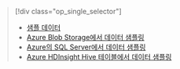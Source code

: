 > [!div class="op_single_selector"]
> * [샘플 데이터](../articles/machine-learning/machine-learning-data-science-sample-data.md)
> * [Azure Blob Storage에서 데이터 샘플링](../articles/machine-learning/machine-learning-data-science-sample-data-blob.md)
> * [Azure의 SQL Server에서 데이터 샘플링](../articles/machine-learning/machine-learning-data-science-sample-data-sql-server.md)
> * [Azure HDInsight Hive 테이블에서 데이터 샘플링](../articles/machine-learning/machine-learning-data-science-sample-data-hive.md)
> 
> 



<!--HONumber=Nov16_HO3-->


